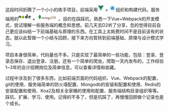 这段时间折腾了一个小小的练手项目，前端采用<img src="./vue.png" width="20" alt="vue"/> + <img src="./webpack.svg" width="20" alt="webpack"/>组织和构建代码，服务端用的<img src="./nodejs.jpeg" width="40" alt="nodejs"/> + <img src="./mongodb.jpg" width="70" alt="mongodb.jpg"/>。目的在踩踩坑，熟悉一下Vue+Webpack的开发模式，尝试理解一些服务端的概念和思想。前几天去D2听了分享，忽的觉得目前自己更应该纠结一下前端基础与原理的东西。在工具上太耗费时间不是目前该有的状态。就以此暂做一个小结与回顾，接下来方向暂转到前端基础、原理与设计模式学习。

项目本身很简单，代码量也不多。只是实现了最简单的一些功能，包括：登录、登录态保存、退出登录、注册。还有一个简单的爬虫，爬取一天内发布的，工作经验1~3年的会计招聘岗位及简单信息，可以查看详情和收藏。

过程中涉及到了很多东西，比如前端页面的代码组织、Vue、Webpack的配置，git的使用、服务端简单的防火墙配置、Mongodb的安装和配置和使用、Redis的安装配置和使用、Koa2及相关全家桶的使用和配置、服务端结构目录组织等等。踩坑、扩展、学习、使用。记得的不多了，但是坑踩了，再慢慢回顾做个记录也是个成长。